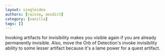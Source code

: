 ```yaml
---
layout: singleidea
authors: [raisse, aosdict]
category: [vanilla]
tags: []
---
```

Invoking artifacts for invisibility makes you visible again if you are already permanently invisible. Also, move the Orb of Detection's invoke invisibility ability to some lesser artifact because it's a lame power for a quest artifact.
